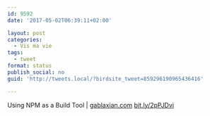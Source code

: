 ```yaml
---
id: 9592
date: '2017-05-02T06:39:11+02:00'

layout: post
categories:
  - Vis ma vie
tags:
  - tweet
format: status
publish_social: no
guid: 'http://tweets.local/?birdsite_tweet=859296190965436416'

---
```


Using NPM as a Build Tool | [gablaxian.com](http://gablaxian.com) [bit.ly/2pPJDvi](http://bit.ly/2pPJDvi)